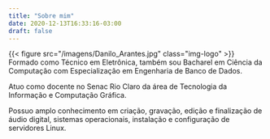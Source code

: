 ```yaml
---
title: "Sobre mim"
date: 2020-12-13T16:33:16-03:00
draft: false
---
```



{{< figure src="/imagens/Danilo_Arantes.jpg" class="img-logo" >}}
Formado como Técnico em Eletrônica, também sou Bacharel em Ciência da Computação com Especialização em Engenharia de Banco de Dados.

Atuo como docente no Senac Rio Claro da área de Tecnologia da Informação e Computação Gráfica.

Possuo amplo conhecimento em criação, gravação, edição e finalização de áudio digital, sistemas operacionais, instalação e configuração de servidores Linux.
